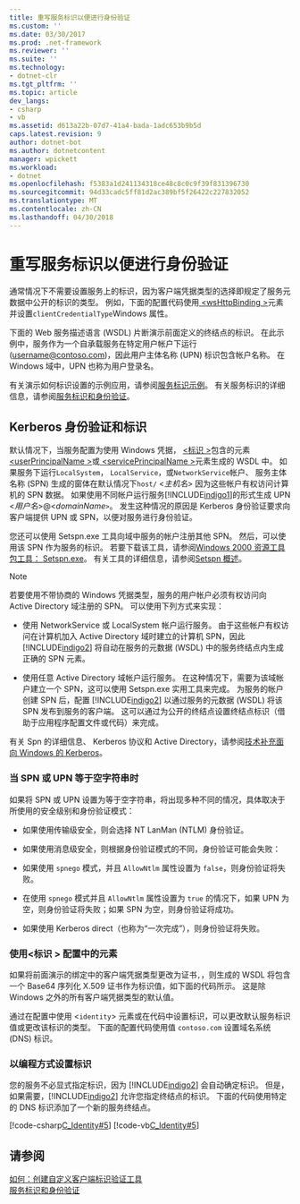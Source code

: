 ```yaml
---
title: 重写服务标识以便进行身份验证
ms.custom: ''
ms.date: 03/30/2017
ms.prod: .net-framework
ms.reviewer: ''
ms.suite: ''
ms.technology:
- dotnet-clr
ms.tgt_pltfrm: ''
ms.topic: article
dev_langs:
- csharp
- vb
ms.assetid: d613a22b-07d7-41a4-bada-1adc653b9b5d
caps.latest.revision: 9
author: dotnet-bot
ms.author: dotnetcontent
manager: wpickett
ms.workload:
- dotnet
ms.openlocfilehash: f5383a1d241134318ce48c8c0c9f39f831396730
ms.sourcegitcommit: 94d33cadc5ff81d2ac389bf5f26422c227832052
ms.translationtype: MT
ms.contentlocale: zh-CN
ms.lasthandoff: 04/30/2018
---
```

# <a name="overriding-the-identity-of-a-service-for-authentication"></a>重写服务标识以便进行身份验证
通常情况下不需要设置服务上的标识，因为客户端凭据类型的选择即规定了服务元数据中公开的标识的类型。 例如，下面的配置代码使用[ \<wsHttpBinding >](../../../../docs/framework/configure-apps/file-schema/wcf/wshttpbinding.md)元素并设置`clientCredentialType`Windows 属性。  
  
  
  
 下面的 Web 服务描述语言 (WSDL) 片断演示前面定义的终结点的标识。 在此示例中，服务作为一个自承载服务在特定用户帐户下运行 (username@contoso.com)，因此用户主体名称 (UPN) 标识包含帐户名称。 在 Windows 域中，UPN 也称为用户登录名。  
  
  
  
 有关演示如何标识设置的示例应用，请参阅[服务标识示例](../../../../docs/framework/wcf/samples/service-identity-sample.md)。 有关服务标识的详细信息，请参阅[服务标识和身份验证](../../../../docs/framework/wcf/feature-details/service-identity-and-authentication.md)。  
  
## <a name="kerberos-authentication-and-identity"></a>Kerberos 身份验证和标识  
 默认情况下，当服务配置为使用 Windows 凭据， [\<标识 >](../../../../docs/framework/configure-apps/file-schema/wcf/identity.md)包含的元素[ \<userPrincipalName >](../../../../docs/framework/configure-apps/file-schema/wcf/userprincipalname.md)或[ \<servicePrincipalName >](../../../../docs/framework/configure-apps/file-schema/wcf/serviceprincipalname.md)元素生成的 WSDL 中。 如果服务下运行`LocalSystem`， `LocalService`，或`NetworkService`帐户、 服务主体名称 (SPN) 生成的窗体在默认情况下`host/` \<*主机名*> 因为这些帐户有权访问计算机的 SPN 数据。 如果使用不同帐户运行服务[!INCLUDE[indigo1](../../../../includes/indigo1-md.md)]的形式生成 UPN \<*用户名*>@<*domainName*`>`。 发生这种情况的原因是 Kerberos 身份验证要求向客户端提供 UPN 或 SPN，以便对服务进行身份验证。  
  
 您还可以使用 Setspn.exe 工具向域中服务的帐户注册其他 SPN。 然后，可以使用该 SPN 作为服务的标识。 若要下载该工具，请参阅[Windows 2000 资源工具包工具： Setspn.exe](http://go.microsoft.com/fwlink/?LinkId=91752)。 有关工具的详细信息，请参阅[Setspn 概述](http://go.microsoft.com/fwlink/?LinkId=61374)。  
  
> [!NOTE]
>  若要使用不带协商的 Windows 凭据类型，服务的用户帐户必须有权访问向 Active Directory 域注册的 SPN。 可以使用下列方式来实现：  
  
-   使用 NetworkService 或 LocalSystem 帐户运行服务。 由于这些帐户有权访问在计算机加入 Active Directory 域时建立的计算机 SPN，因此 [!INCLUDE[indigo2](../../../../includes/indigo2-md.md)] 将自动在服务的元数据 (WSDL) 中的服务终结点内生成正确的 SPN 元素。  
  
-   使用任意 Active Directory 域帐户运行服务。 在这种情况下，需要为该域帐户建立一个 SPN，这可以使用 Setspn.exe 实用工具来完成。 为服务的帐户创建 SPN 后，配置 [!INCLUDE[indigo2](../../../../includes/indigo2-md.md)] 以通过服务的元数据 (WSDL) 将该 SPN 发布到服务的客户端。 这可以通过为公开的终结点设置终结点标识（借助于应用程序配置文件或代码）来完成。  
  
 有关 Spn 的详细信息、 Kerberos 协议和 Active Directory，请参阅[技术补充面向 Windows 的 Kerberos](http://go.microsoft.com/fwlink/?LinkId=88330)。  
  
### <a name="when-spn-or-upn-equals-the-empty-string"></a>当 SPN 或 UPN 等于空字符串时  
 如果将 SPN 或 UPN 设置为等于空字符串，将出现多种不同的情况，具体取决于所使用的安全级别和身份验证模式：  
  
-   如果使用传输级安全，则会选择 NT LanMan (NTLM) 身份验证。  
  
-   如果使用消息级安全，则根据身份验证模式的不同，身份验证可能会失败：  
  
-   如果使用 `spnego` 模式，并且 `AllowNtlm` 属性设置为 `false`，则身份验证将失败。  
  
-   在使用 `spnego` 模式并且 `AllowNtlm` 属性设置为 `true` 的情况下，如果 UPN 为空，则身份验证将失败；如果 SPN 为空，则身份验证将成功。  
  
-   如果使用 Kerberos direct（也称为“一次完成”），则身份验证将失败。  
  
### <a name="using-the-identity-element-in-configuration"></a>使用\<标识 > 配置中的元素  
 如果将前面演示的绑定中的客户端凭据类型更改为证书`,`，则生成的 WSDL 将包含一个 Base64 序列化 X.509 证书作为标识值，如下面的代码所示。 这是除 Windows 之外的所有客户端凭据类型的默认值。  
  
  
  
 通过在配置中使用 <`identity`> 元素或在代码中设置标识，可以更改默认服务标识值或更改该标识的类型。 下面的配置代码使用值 `contoso.com` 设置域名系统 (DNS) 标识。  
  
  
  
### <a name="setting-identity-programmatically"></a>以编程方式设置标识  
 您的服务不必显式指定标识，因为 [!INCLUDE[indigo2](../../../../includes/indigo2-md.md)] 会自动确定标识。 但是，如果需要，[!INCLUDE[indigo2](../../../../includes/indigo2-md.md)] 允许您指定终结点的标识。 下面的代码使用特定的 DNS 标识添加了一个新的服务终结点。  
  
 [!code-csharp[C_Identity#5](../../../../samples/snippets/csharp/VS_Snippets_CFX/c_identity/cs/source.cs#5)]
 [!code-vb[C_Identity#5](../../../../samples/snippets/visualbasic/VS_Snippets_CFX/c_identity/vb/source.vb#5)]  
  
## <a name="see-also"></a>请参阅  
 [如何：创建自定义客户端标识验证工具](../../../../docs/framework/wcf/extending/how-to-create-a-custom-client-identity-verifier.md)  
 [服务标识和身份验证](../../../../docs/framework/wcf/feature-details/service-identity-and-authentication.md)
